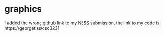 # graphics

I added the wrong github link to my NESS submission, the link to my code is https://georgetiss/csc3231
